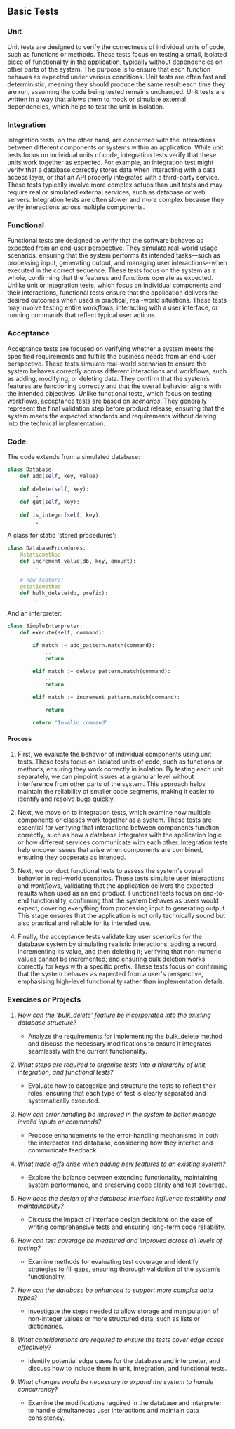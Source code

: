 ## Basic Tests

### Unit

Unit tests are designed to verify the correctness of individual units of code, such as
functions or methods. These tests focus on testing a small, isolated piece of functionality
in the application, typically without dependencies on other parts of the system. The purpose
is to ensure that each function behaves as expected under various conditions. Unit tests
are often fast and deterministic, meaning they should produce the same result each time
they are run, assuming the code being tested remains unchanged. Unit tests are written in
a way that allows them to mock or simulate external dependencies, which helps to test the
unit in isolation.

### Integration

Integration tests, on the other hand, are concerned with the interactions between different
components or systems within an application. While unit tests focus on individual units of code,
integration tests verify that these units work together as expected. For example, an integration
test might verify that a database correctly stores data when interacting with a data access layer,
or that an API properly integrates with a third-party service. These tests typically involve more
complex setups than unit tests and may require real or simulated external services, such as database
or web servers. Integration tests are often slower and more complex because they verify interactions
across multiple components.

### Functional

Functional tests are designed to verify that the software behaves as expected from an end-user
perspective. They simulate real-world usage scenarios, ensuring that the system performs its
intended tasks—such as processing input, generating output, and managing user interactions--when
executed in the correct sequence. These tests focus on the system as a whole, confirming that the
features and functions operate as expected. Unlike unit or integration tests, which focus on individual
components and their interactions, functional tests ensure that the application delivers the desired
outcomes when used in practical, real-world situations. These tests may involve testing entire
*workflows*, interacting with a user interface, or running commands that reflect typical user actions.

### Acceptance

Acceptance tests are focused on verifying whether a system meets the specified requirements and
fulfills the business needs from an end-user perspective. These tests simulate real-world scenarios
to ensure the system behaves correctly across different interactions and workflows, such as adding,
modifying, or deleting data. They confirm that the system’s features are functioning correctly and
that the overall behavior aligns with the intended objectives. Unlike functional tests, which focus
on testing workflows, acceptance tests are based on *scenarios*. They generally represent the final
validation step before product release, ensuring that the system meets the expected standards and
requirements without delving into the technical implementation.

### Code

The code extends from a simulated database:

```python
class Database:
    def add(self, key, value):
        ..
    def delete(self, key):
        ..
    def get(self, key):
        ..
    def is_integer(self, key):
        ..
```

A class for static 'stored procedures':

```python
class DatabaseProcedures:
    @staticmethod
    def increment_value(db, key, amount):
        ..

    # new feature!
    @staticmethod
    def bulk_delete(db, prefix):
        ..
```


And an interpreter:

```python
class SimpleInterpreter:
    def execute(self, command):
        
        if match := add_pattern.match(command):
            ..
            return

        elif match := delete_pattern.match(command):
            ..
            return

        elif match := increment_pattern.match(command):
            ..
            return

        return "Invalid command"
```

#### Process

1. First, we evaluate the behavior of individual components using unit tests. These tests focus
on isolated units of code, such as functions or methods, ensuring they work correctly in
isolation. By testing each unit separately, we can pinpoint issues at a granular level without
interference from other parts of the system. This approach helps maintain the reliability of
smaller code segments, making it easier to identify and resolve bugs quickly.

2. Next, we move on to integration tests, which examine how multiple components or classes work
together as a system. These tests are essential for verifying that interactions between components
function correctly, such as how a database integrates with the application logic or how different
services communicate with each other. Integration tests help uncover issues that arise when components
are combined, ensuring they cooperate as intended.

3. Next, we conduct functional tests to assess the system's overall behavior in real-world
scenarios. These tests simulate user interactions and *workflows*, validating that the application
delivers the expected results when used as an end product. Functional tests focus on end-to-end
functionality, confirming that the system behaves as users would expect, covering everything from
processing input to generating output. This stage ensures that the application is not only
technically sound but also practical and reliable for its intended use.

4. Finally, the acceptance tests validate key user *scenarios* for the database system by simulating
realistic interactions: adding a record, incrementing its value, and then deleting it; verifying
that non-numeric values cannot be incremented; and ensuring bulk deletion works correctly for
keys with a specific prefix. These tests focus on confirming that the system behaves as expected
from a user's perspective, emphasising high-level functionality rather than implementation details.

### Exercises or Projects

1. *How can the 'bulk_delete' feature be incorporated into the existing database structure?*
    - Analyze the requirements for implementing the bulk_delete method and discuss the necessary modifications to ensure it integrates seamlessly with the current functionality.

2. *What steps are required to organise tests into a hierarchy of unit, integration, and functional tests?*
	- Evaluate how to categorize and structure the tests to reflect their roles, ensuring that each type of test is clearly separated and systematically executed.

3. *How can error handling be improved in the system to better manage invalid inputs or commands?*
    - Propose enhancements to the error-handling mechanisms in both the interpreter and database, considering how they interact and communicate feedback.

4. *What trade-offs arise when adding new features to an existing system?*
	- Explore the balance between extending functionality, maintaining system performance, and preserving code clarity and test coverage.

5. *How does the design of the database interface influence testability and maintainability?*
	- Discuss the impact of interface design decisions on the ease of writing comprehensive tests and ensuring long-term code reliability.

6. *How can test coverage be measured and improved across all levels of testing?*
	- Examine methods for evaluating test coverage and identify strategies to fill gaps, ensuring thorough validation of the system’s functionality.

7. *How can the database be enhanced to support more complex data types?*
    - Investigate the steps needed to allow storage and manipulation of non-integer values or more structured data, such as lists or dictionaries.

8. *What considerations are required to ensure the tests cover edge cases effectively?*
    - Identify potential edge cases for the database and interpreter, and discuss how to include them in unit, integration, and functional tests.

9. *What changes would be necessary to expand the system to handle concurrency?*
	- Examine the modifications required in the database and interpreter to handle simultaneous user interactions and maintain data consistency.
